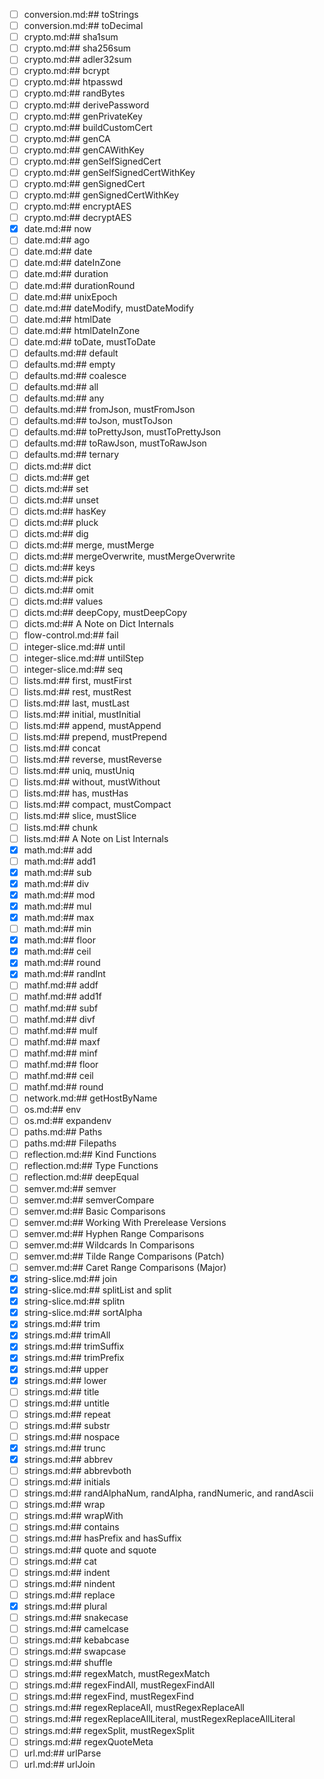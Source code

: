 - [ ] conversion.md:## toStrings
- [ ] conversion.md:## toDecimal
- [ ] crypto.md:## sha1sum
- [ ] crypto.md:## sha256sum
- [ ] crypto.md:## adler32sum
- [ ] crypto.md:## bcrypt
- [ ] crypto.md:## htpasswd
- [ ] crypto.md:## randBytes
- [ ] crypto.md:## derivePassword
- [ ] crypto.md:## genPrivateKey
- [ ] crypto.md:## buildCustomCert
- [ ] crypto.md:## genCA
- [ ] crypto.md:## genCAWithKey
- [ ] crypto.md:## genSelfSignedCert
- [ ] crypto.md:## genSelfSignedCertWithKey
- [ ] crypto.md:## genSignedCert
- [ ] crypto.md:## genSignedCertWithKey
- [ ] crypto.md:## encryptAES
- [ ] crypto.md:## decryptAES
- [x] date.md:## now
- [ ] date.md:## ago
- [ ] date.md:## date
- [ ] date.md:## dateInZone
- [ ] date.md:## duration
- [ ] date.md:## durationRound
- [ ] date.md:## unixEpoch
- [ ] date.md:## dateModify, mustDateModify
- [ ] date.md:## htmlDate
- [ ] date.md:## htmlDateInZone
- [ ] date.md:## toDate, mustToDate
- [ ] defaults.md:## default
- [ ] defaults.md:## empty
- [ ] defaults.md:## coalesce
- [ ] defaults.md:## all
- [ ] defaults.md:## any
- [ ] defaults.md:## fromJson, mustFromJson
- [ ] defaults.md:## toJson, mustToJson
- [ ] defaults.md:## toPrettyJson, mustToPrettyJson
- [ ] defaults.md:## toRawJson, mustToRawJson
- [ ] defaults.md:## ternary
- [ ] dicts.md:## dict
- [ ] dicts.md:## get
- [ ] dicts.md:## set
- [ ] dicts.md:## unset
- [ ] dicts.md:## hasKey
- [ ] dicts.md:## pluck
- [ ] dicts.md:## dig
- [ ] dicts.md:## merge, mustMerge
- [ ] dicts.md:## mergeOverwrite, mustMergeOverwrite
- [ ] dicts.md:## keys
- [ ] dicts.md:## pick
- [ ] dicts.md:## omit
- [ ] dicts.md:## values
- [ ] dicts.md:## deepCopy, mustDeepCopy
- [ ] dicts.md:## A Note on Dict Internals
- [ ] flow-control.md:## fail
- [ ] integer-slice.md:## until
- [ ] integer-slice.md:## untilStep
- [ ] integer-slice.md:## seq
- [ ] lists.md:## first, mustFirst
- [ ] lists.md:## rest, mustRest
- [ ] lists.md:## last, mustLast
- [ ] lists.md:## initial, mustInitial
- [ ] lists.md:## append, mustAppend
- [ ] lists.md:## prepend, mustPrepend
- [ ] lists.md:## concat
- [ ] lists.md:## reverse, mustReverse
- [ ] lists.md:## uniq, mustUniq
- [ ] lists.md:## without, mustWithout
- [ ] lists.md:## has, mustHas
- [ ] lists.md:## compact, mustCompact
- [ ] lists.md:## slice, mustSlice
- [ ] lists.md:## chunk
- [ ] lists.md:## A Note on List Internals
- [x] math.md:## add
- [ ] math.md:## add1
- [x] math.md:## sub
- [x] math.md:## div
- [x] math.md:## mod
- [x] math.md:## mul
- [x] math.md:## max
- [ ] math.md:## min
- [x] math.md:## floor
- [x] math.md:## ceil
- [x] math.md:## round
- [x] math.md:## randInt
- [ ] mathf.md:## addf
- [ ] mathf.md:## add1f
- [ ] mathf.md:## subf
- [ ] mathf.md:## divf
- [ ] mathf.md:## mulf
- [ ] mathf.md:## maxf
- [ ] mathf.md:## minf
- [ ] mathf.md:## floor
- [ ] mathf.md:## ceil
- [ ] mathf.md:## round
- [ ] network.md:## getHostByName
- [ ] os.md:## env
- [ ] os.md:## expandenv
- [ ] paths.md:## Paths
- [ ] paths.md:## Filepaths
- [ ] reflection.md:## Kind Functions
- [ ] reflection.md:## Type Functions
- [ ] reflection.md:## deepEqual
- [ ] semver.md:## semver
- [ ] semver.md:## semverCompare
- [ ] semver.md:## Basic Comparisons
- [ ] semver.md:## Working With Prerelease Versions
- [ ] semver.md:## Hyphen Range Comparisons
- [ ] semver.md:## Wildcards In Comparisons
- [ ] semver.md:## Tilde Range Comparisons (Patch)
- [ ] semver.md:## Caret Range Comparisons (Major)
- [x] string-slice.md:## join
- [x] string-slice.md:## splitList and split
- [x] string-slice.md:## splitn
- [x] string-slice.md:## sortAlpha
- [x] strings.md:## trim
- [x] strings.md:## trimAll
- [x] strings.md:## trimSuffix
- [x] strings.md:## trimPrefix
- [x] strings.md:## upper
- [x] strings.md:## lower
- [ ] strings.md:## title
- [ ] strings.md:## untitle
- [ ] strings.md:## repeat
- [ ] strings.md:## substr
- [ ] strings.md:## nospace
- [x] strings.md:## trunc
- [x] strings.md:## abbrev
- [ ] strings.md:## abbrevboth
- [ ] strings.md:## initials
- [ ] strings.md:## randAlphaNum, randAlpha, randNumeric, and randAscii
- [ ] strings.md:## wrap
- [ ] strings.md:## wrapWith
- [ ] strings.md:## contains
- [ ] strings.md:## hasPrefix and hasSuffix
- [ ] strings.md:## quote and squote
- [ ] strings.md:## cat
- [ ] strings.md:## indent
- [ ] strings.md:## nindent
- [ ] strings.md:## replace
- [x] strings.md:## plural
- [ ] strings.md:## snakecase
- [ ] strings.md:## camelcase
- [ ] strings.md:## kebabcase
- [ ] strings.md:## swapcase
- [ ] strings.md:## shuffle
- [ ] strings.md:## regexMatch, mustRegexMatch
- [ ] strings.md:## regexFindAll, mustRegexFindAll
- [ ] strings.md:## regexFind, mustRegexFind
- [ ] strings.md:## regexReplaceAll, mustRegexReplaceAll
- [ ] strings.md:## regexReplaceAllLiteral, mustRegexReplaceAllLiteral
- [ ] strings.md:## regexSplit, mustRegexSplit
- [ ] strings.md:## regexQuoteMeta
- [ ] url.md:## urlParse
- [ ] url.md:## urlJoin
